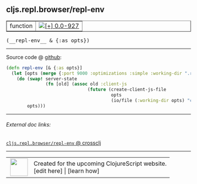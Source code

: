 ## cljs.repl.browser/repl-env



 <table border="1">
<tr>
<td>function</td>
<td><a href="https://github.com/cljsinfo/cljs-api-docs/tree/0.0-927"><img valign="middle" alt="[+] 0.0-927" title="Added in 0.0-927" src="https://img.shields.io/badge/+-0.0--927-lightgrey.svg"></a> </td>
</tr>
</table>


 <samp>
(__repl-env__ & {:as opts})<br>
</samp>

---







Source code @ [github](https://github.com/clojure/clojurescript/blob/r993/src/clj/cljs/repl/browser.clj#L320-L327):

```clj
(defn repl-env [& {:as opts}]
  (let [opts (merge {:port 9000 :optimizations :simple :working-dir ".repl"} opts)]
    (do (swap! server-state
               (fn [old] (assoc old :client-js
                               (future (create-client-js-file
                                        opts
                                        (io/file (:working-dir opts) "client.js"))))))
        opts)))
```

<!--
Repo - tag - source tree - lines:

 <pre>
clojurescript @ r993
└── src
    └── clj
        └── cljs
            └── repl
                └── <ins>[browser.clj:320-327](https://github.com/clojure/clojurescript/blob/r993/src/clj/cljs/repl/browser.clj#L320-L327)</ins>
</pre>

-->

---



###### External doc links:

[`cljs.repl.browser/repl-env` @ crossclj](http://crossclj.info/fun/cljs.repl.browser/repl-env.html)<br>

---

 <table>
<tr><td>
<img valign="middle" align="right" width="48px" src="http://i.imgur.com/Hi20huC.png">
</td><td>
Created for the upcoming ClojureScript website.<br>
[edit here] | [learn how]
</td></tr></table>

[edit here]:https://github.com/cljsinfo/cljs-api-docs/blob/master/cljsdoc/cljs.repl.browser_repl-env.cljsdoc
[learn how]:https://github.com/cljsinfo/cljs-api-docs/wiki/cljsdoc-files

<!--

This information was too distracting to show to readers, but I'll leave it
commented here since it is helpful to:

- pretty-print the data used to generate this document
- and show how to retrieve that data



The API data for this symbol:

```clj
{:ns "cljs.repl.browser",
 :name "repl-env",
 :type "function",
 :signature ["[& {:as opts}]"],
 :source {:code "(defn repl-env [& {:as opts}]\n  (let [opts (merge {:port 9000 :optimizations :simple :working-dir \".repl\"} opts)]\n    (do (swap! server-state\n               (fn [old] (assoc old :client-js\n                               (future (create-client-js-file\n                                        opts\n                                        (io/file (:working-dir opts) \"client.js\"))))))\n        opts)))",
          :title "Source code",
          :repo "clojurescript",
          :tag "r993",
          :filename "src/clj/cljs/repl/browser.clj",
          :lines [320 327]},
 :full-name "cljs.repl.browser/repl-env",
 :full-name-encode "cljs.repl.browser_repl-env",
 :history [["+" "0.0-927"]]}

```

Retrieve the API data for this symbol:

```clj
;; from Clojure REPL
(require '[clojure.edn :as edn])
(-> (slurp "https://raw.githubusercontent.com/cljsinfo/cljs-api-docs/catalog/cljs-api.edn")
    (edn/read-string)
    (get-in [:symbols "cljs.repl.browser/repl-env"]))
```

-->
